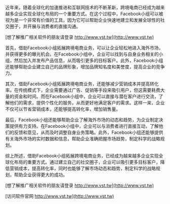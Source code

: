近年来，随着全球化的加速推进和互联网技术的不断革新，跨境电商已经成为越来越多企业实现全球化布局的一个重要方式。在这个过程中，Facebook小组可以被视为是一个非常有价值的工具，因为它可以帮助企业快速地建立和发展全球性的社交圈子，并开展与消费者的直接沟通。

[想了解推广相关软件的朋友请登录 http://www.vst.tw](http://www.vst.tw)

首先，借助Facebook小组拓展跨境电商业务，可以让企业轻松地进入海外市场，并获得更多的曝光机会。在Facebook小组中，企业可以找到与自身业务相关的小组，然后加入并发布产品信息，从而吸引更多的目标客户。此外，Facebook小组还能够帮助企业建立自己的品牌形象，增加品牌知名度和美誉度，提高企业的竞争力。

其次，借助Facebook小组拓展跨境电商业务，还能够减少营销成本并提高转化率。在传统模式下，企业需要通过广告、促销等手段来吸引用户，但这需要耗费大量的资金和时间。而在Facebook小组中，企业可以直接与潜在客户进行交流，了解他们的需求，提供个性化的服务，从而更好地满足客户的需求。这样一来，企业不仅可以节省营销成本，还能够提高转化率，增加销售量。

最后，Facebook小组还能够帮助企业了解海外市场的动态和趋势，为企业制定决策提供有力支持。在Facebook小组中，企业可以与消费者进行直接互动，了解他们的反馈和意见，从而及时调整自身业务策略。此外，Facebook小组还能够提供有关海外市场的实时数据和信息，帮助企业准确把握市场趋势，制定科学的战略规划。

综上所述，借助Facebook小组拓展跨境电商业务，已经成为越来越多企业实现全球化布局的重要方式。通过建立自己的社交圈子，企业可以吸引更多目标客户，降低营销成本，提高转化率，同时也能够了解市场动态和趋势，制定科学的战略规划，帮助企业获得更大的成功。

[想了解推广相关软件的朋友请登录 http://www.vst.tw](http://www.vst.tw)


[访问软件官网 http://www.vst.tw](http://www.vst.tw)
